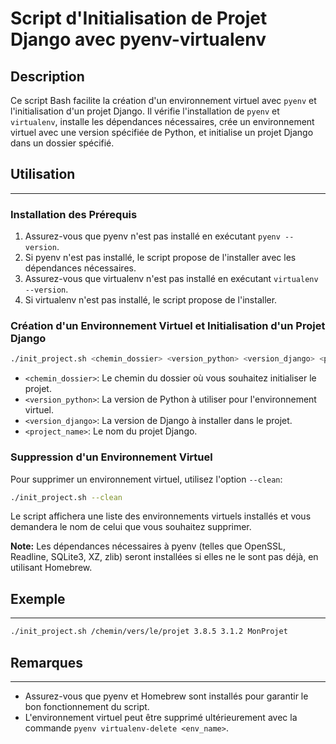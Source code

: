 # Script d'Initialisation de Projet Django avec pyenv-virtualenv

## Description

Ce script Bash facilite la création d'un environnement virtuel avec `pyenv` et l'initialisation d'un projet Django. Il vérifie l'installation de `pyenv` et `virtualenv`, installe les dépendances nécessaires, crée un environnement virtuel avec une version spécifiée de Python, et initialise un projet Django dans un dossier spécifié.

## Utilisation

---

### Installation des Prérequis
1. Assurez-vous que pyenv n'est pas installé en exécutant `pyenv --version`.
2. Si pyenv n'est pas installé, le script propose de l'installer avec les dépendances nécessaires.
3. Assurez-vous que virtualenv n'est pas installé en exécutant `virtualenv --version`.
4. Si virtualenv n'est pas installé, le script propose de l'installer.

### Création d'un Environnement Virtuel et Initialisation d'un Projet Django

```bash
./init_project.sh <chemin_dossier> <version_python> <version_django> <project_name>
```
- `<chemin_dossier>`: Le chemin du dossier où vous souhaitez initialiser le projet.
- `<version_python>`: La version de Python à utiliser pour l'environnement virtuel.
- `<version_django>`: La version de Django à installer dans le projet.
- `<project_name>`: Le nom du projet Django.

### Suppression d'un Environnement Virtuel

Pour supprimer un environnement virtuel, utilisez l'option `--clean`:
```bash
./init_project.sh --clean
```

Le script affichera une liste des environnements virtuels installés et vous demandera le nom de celui que vous souhaitez supprimer.

**Note:** Les dépendances nécessaires à pyenv (telles que OpenSSL, Readline, SQLite3, XZ, zlib) seront installées si elles ne le sont pas déjà, en utilisant Homebrew.

## Exemple

---

```bash
./init_project.sh /chemin/vers/le/projet 3.8.5 3.1.2 MonProjet
```

## Remarques

---

- Assurez-vous que pyenv et Homebrew sont installés pour garantir le bon fonctionnement du script.
- L'environnement virtuel peut être supprimé ultérieurement avec la commande `pyenv virtualenv-delete <env_name>`.
